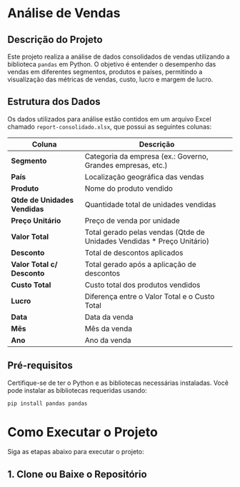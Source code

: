 # Análise de Vendas

## Descrição do Projeto

Este projeto realiza a análise de dados consolidados de vendas utilizando a biblioteca `pandas` em Python. O objetivo é entender o desempenho das vendas em diferentes segmentos, produtos e países, permitindo a visualização das métricas de vendas, custo, lucro e margem de lucro.

## Estrutura dos Dados

Os dados utilizados para análise estão contidos em um arquivo Excel chamado `report-consolidado.xlsx`, que possui as seguintes colunas:

| Coluna                              | Descrição                                                            |
|-------------------------------------|----------------------------------------------------------------------|
| **Segmento**                        | Categoria da empresa (ex.: Governo, Grandes empresas, etc.)         |
| **País**                            | Localização geográfica das vendas                                    |
| **Produto**                         | Nome do produto vendido                                             |
| **Qtde de Unidades Vendidas**      | Quantidade total de unidades vendidas                                |
| **Preço Unitário**                 | Preço de venda por unidade                                          |
| **Valor Total**                     | Total gerado pelas vendas (Qtde de Unidades Vendidas * Preço Unitário) |
| **Desconto**                        | Total de descontos aplicados                                         |
| **Valor Total c/ Desconto**        | Total gerado após a aplicação de descontos                          |
| **Custo Total**                     | Custo total dos produtos vendidos                                    |
| **Lucro**                           | Diferença entre o Valor Total e o Custo Total                      |
| **Data**                            | Data da venda                                                       |
| **Mês**                             | Mês da venda                                                        |
| **Ano**                             | Ano da venda                                                        |

## Pré-requisitos

Certifique-se de ter o Python e as bibliotecas necessárias instaladas. Você pode instalar as bibliotecas requeridas usando:

```bash
pip install pandas pandas
```
# Como Executar o Projeto

Siga as etapas abaixo para executar o projeto:

## 1. Clone ou Baixe o Repositório

```bash

```

